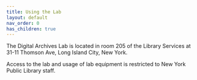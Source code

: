 ```yaml
---
title: Using the Lab
layout: default
nav_order: 0
has_children: true
---
```


The Digital Archives Lab is located in room 205 of the Library Services at 31-11 Thomson Ave, Long Island City, New York.

Access to the lab and usage of lab equipment is restricted to New York Public Library staff.